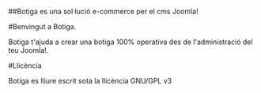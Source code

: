 ##Botiga es una sol·lució e-commerce per el cms Joomla!

#Benvingut a Botiga.

Botiga t'ajuda a crear una botiga 100% operativa des de l'administració del teu Joomla!.

#Llicència

Botiga es lliure escrit sota la llicència GNU/GPL v3
